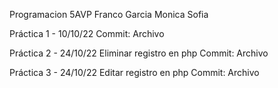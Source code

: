 Programacion 5AVP
Franco Garcia Monica Sofia

Práctica 1 - 10/10/22
Commit:
Archivo

Práctica 2 - 24/10/22
Eliminar registro en php
Commit:
Archivo

Práctica 3 - 24/10/22
Editar registro en php
Commit:
Archivo
